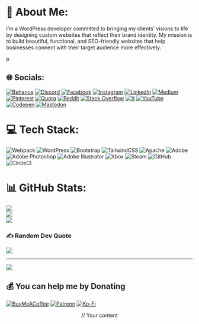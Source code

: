 
# 💫 About Me:
<p>
I’m a WordPress developer committed to bringing my clients’ visions to life by designing custom websites that reflect their brand identity. My mission is to build beautiful, functional, and SEO-friendly websites that help businesses connect with their target audience more effectively.
</p>p

## 🌐 Socials:
[![Behance](https://img.shields.io/badge/Behance-1769ff?logo=behance&logoColor=white)](https://behance.net/https://www.behance.net/shayonshayon1) [![Discord](https://img.shields.io/badge/Discord-%237289DA.svg?logo=discord&logoColor=white)](https://discord.gg/https://discord.gg/FW6bV7T3) [![Facebook](https://img.shields.io/badge/Facebook-%231877F2.svg?logo=Facebook&logoColor=white)](https://facebook.com/https://www.facebook.com/mdbijoyhossain.zash) [![Instagram](https://img.shields.io/badge/Instagram-%23E4405F.svg?logo=Instagram&logoColor=white)](https://instagram.com/shakil_177) [![LinkedIn](https://img.shields.io/badge/LinkedIn-%230077B5.svg?logo=linkedin&logoColor=white)](https://linkedin.com/in/https://www.linkedin.com/in/md-shakil-hossain-218717330/) [![Medium](https://img.shields.io/badge/Medium-12100E?logo=medium&logoColor=white)](https://medium.com/@https://medium.com/@shakil10407) [![Pinterest](https://img.shields.io/badge/Pinterest-%23E60023.svg?logo=Pinterest&logoColor=white)](https://pinterest.com/shakilhossain1050) [![Quora](https://img.shields.io/badge/Quora-%23B92B27.svg?logo=Quora&logoColor=white)](https://quora.com/profile/https://www.quora.com/profile/Md-Shakil-Hossain-288-1) [![Reddit](https://img.shields.io/badge/Reddit-%23FF4500.svg?logo=Reddit&logoColor=white)](https://reddit.com/user/shakil_m_50) [![Stack Overflow](https://img.shields.io/badge/-Stackoverflow-FE7A16?logo=stack-overflow&logoColor=white)](https://stackoverflow.com/users/https://stackoverflow.com/users/28479464/md-shakil-hossain) [![X](https://img.shields.io/badge/X-black.svg?logo=X&logoColor=white)](https://x.com/@MdShakil177) [![YouTube](https://img.shields.io/badge/YouTube-%23FF0000.svg?logo=YouTube&logoColor=white)](https://youtube.com/@@Brilliantworld40) [![Codepen](https://img.shields.io/badge/Codepen-000000?style=for-the-badge&logo=codepen&logoColor=white)](https://codepen.io/https://codepen.io/Md-Shakil-Hossain-the-encoder) [![Mastodon](https://img.shields.io/badge/-MASTODON-%232B90D9?style=for-the-badge&logo=mastodon&logoColor=white)](https://mastodon.social/@@shakil_50) 

# 💻 Tech Stack:
![Webpack](https://img.shields.io/badge/webpack-%238DD6F9.svg?style=for-the-badge&logo=webpack&logoColor=black) ![WordPress](https://img.shields.io/badge/WordPress-%23117AC9.svg?style=for-the-badge&logo=WordPress&logoColor=white) ![Bootstrap](https://img.shields.io/badge/bootstrap-%238511FA.svg?style=for-the-badge&logo=bootstrap&logoColor=white) ![TailwindCSS](https://img.shields.io/badge/tailwindcss-%2338B2AC.svg?style=for-the-badge&logo=tailwind-css&logoColor=white) ![Apache](https://img.shields.io/badge/apache-%23D42029.svg?style=for-the-badge&logo=apache&logoColor=white) ![Adobe](https://img.shields.io/badge/adobe-%23FF0000.svg?style=for-the-badge&logo=adobe&logoColor=white) ![Adobe Photoshop](https://img.shields.io/badge/adobe%20photoshop-%2331A8FF.svg?style=for-the-badge&logo=adobe%20photoshop&logoColor=white) ![Adobe Illustrator](https://img.shields.io/badge/adobe%20illustrator-%23FF9A00.svg?style=for-the-badge&logo=adobe%20illustrator&logoColor=white) ![Xbox](https://img.shields.io/badge/xbox-%23107C10.svg?style=for-the-badge&logo=xbox&logoColor=white) ![Steam](https://img.shields.io/badge/steam-%23000000.svg?style=for-the-badge&logo=steam&logoColor=white) ![GitHub](https://img.shields.io/badge/github-%23121011.svg?style=for-the-badge&logo=github&logoColor=white) ![CircleCI](https://img.shields.io/badge/circleci-%23161616.svg?style=for-the-badge&logo=circleci&logoColor=white)
# 📊 GitHub Stats:
![](https://github-readme-stats.vercel.app/api?username=shakil20hub&theme=dark&hide_border=false&include_all_commits=true&count_private=false)<br/>
![](https://github-readme-streak-stats.herokuapp.com/?user=shakil20hub&theme=dark&hide_border=false)<br/>
![](https://github-readme-stats.vercel.app/api/top-langs/?username=shakil20hub&theme=dark&hide_border=false&include_all_commits=true&count_private=false&layout=compact)

### ✍️ Random Dev Quote
![](https://quotes-github-readme.vercel.app/api?type=horizontal&theme=radical)

---
[![](https://visitcount.itsvg.in/api?id=shakil20hub&icon=0&color=0)](https://visitcount.itsvg.in)

  ## 💰 You can help me by Donating
  [![BuyMeACoffee](https://img.shields.io/badge/Buy%20Me%20a%20Coffee-ffdd00?style=for-the-badge&logo=buy-me-a-coffee&logoColor=black)](https://buymeacoffee.com/uymeacoffee.com/shakil50) [![Patreon](https://img.shields.io/badge/Patreon-F96854?style=for-the-badge&logo=patreon&logoColor=white)](https://patreon.com/https://www.patreon.com/c/shakil50) [![Ko-Fi](https://img.shields.io/badge/Ko--fi-F16061?style=for-the-badge&logo=ko-fi&logoColor=white)](https://ko-fi.com/https://ko-fi.com/shakil50) 
<p align="center">
// Your content
</p>
  
<!-- Proudly created with GPRM ( https://gprm.itsvg.in ) -->

